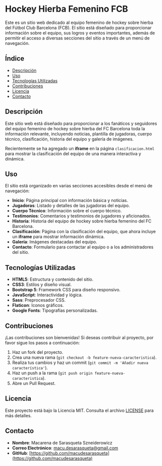 # Hockey Hierba Femenino FCB

Este es un sitio web dedicado al equipo femenino de hockey sobre hierba del Fútbol Club Barcelona (FCB). El sitio está diseñado para proporcionar información sobre el equipo, sus logros y eventos importantes, además de permitir el acceso a diversas secciones del sitio a través de un menú de navegación.

## Índice

- [Descripción](#descripción)
- [Uso](#uso)
- [Tecnologías Utilizadas](#tecnologías-utilizadas)
- [Contribuciones](#contribuciones)
- [Licencia](#licencia)
- [Contacto](#contacto)

## Descripción

Este sitio web está diseñado para proporcionar a los fanáticos y seguidores del equipo femenino de hockey sobre hierba del FC Barcelona toda la información relevante, incluyendo noticias, plantilla de jugadoras, cuerpo técnico, clasificación, historia del equipo y galería de imágenes. 

Recientemente se ha agregado un **iframe** en la página `clasificacion.html` para mostrar la clasificación del equipo de una manera interactiva y dinámica.

## Uso

El sitio está organizado en varias secciones accesibles desde el menú de navegación:

- **Inicio**: Página principal con información básica y noticias.
- **Jugadoras**: Listado y detalles de las jugadoras del equipo.
- **Cuerpo Técnico**: Información sobre el cuerpo técnico.
- **Testimonios**: Comentarios y testimonios de jugadores y aficionados.
- **Historia**: Historia del equipo de hockey sobre hierba femenino del FC Barcelona.
- **Clasificación**: Página con la clasificación del equipo, que ahora incluye un **iframe** para mostrar información dinámica.
- **Galería**: Imágenes destacadas del equipo.
- **Contacto**: Formulario para contactar al equipo o a los administradores del sitio.

## Tecnologías Utilizadas

- **HTML5**: Estructura y contenido del sitio.
- **CSS3**: Estilos y diseño visual.
- **Bootstrap 5**: Framework CSS para diseño responsivo.
- **JavaScript**: Interactividad y lógica.
- **Sass**: Preprocesador CSS.
- **Flaticon**: Iconos gráficos.
- **Google Fonts**: Tipografías personalizadas.

## Contribuciones

¡Las contribuciones son bienvenidas! Si deseas contribuir al proyecto, por favor sigue los pasos a continuación:

1. Haz un fork del proyecto.
2. Crea una nueva rama (`git checkout -b feature-nueva-caracteristica`).
3. Realiza tus cambios y haz un commit (`git commit -m 'Añadir nueva característica'`).
4. Haz un push a la rama (`git push origin feature-nueva-caracteristica`).
5. Abre un Pull Request.

## Licencia

Este proyecto está bajo la Licencia MIT. Consulta el archivo [LICENSE](LICENSE) para más detalles.

## Contacto

- **Nombre**: Macarena de Sarasqueta Szneiderowicz
- **Correo Electrónico**: macu.desarasqueta@gmail.com
- **GitHub**: [https://github.com/macudesarasqueta](https://github.com/macudesarasqueta)
